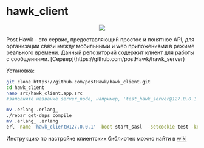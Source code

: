 # hawk_client
<p align="center">
<img src="http://res.cloudinary.com/post-hawk/image/upload/v1461237300/%D0%BF%D1%80%D0%BE%D1%86%D0%B5%D1%81%D1%81_%D0%BE%D0%B1%D0%BC%D0%B5%D0%BD%D0%B0_nmytju.png"/>
</p>
Post Hawk - это сервис, предоставляющий простое и понятное API, для организации связи между мобильными и web приложениями в режиме реального времени.
Данный репозиторий содержит клиент для работы с сообщениями. [Сервер](https://github.com/postHawk/hawk_server)

Установка: 
```bash
git clone https://github.com/postHawk/hawk_client.git
cd hawk_client
nano src/hawk_client.app.src
#заполните название server_node, например, 'test_hawk_server@127.0.0.1' и api_key (должен совпадать с серверным). Сохраните файл

mv .erlang .erlang_
./rebar get-deps compile
mv .erlang_ .erlang
erl -name 'hawk_client@127.0.0.1' -boot start_sasl  -setcookie test -kernel inet_dist_listen_min 9000  inet_dist_listen_max 9005
```

Инструкцию по настройке клиентских библиотек можно найти в [wiki](https://github.com/postHawk/hawk_api/wiki)
